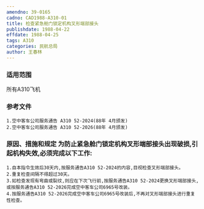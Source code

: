 ```yaml
---
amendno: 39-0165  
cadno: CAD1988-A310-01  
title: 检查紧急舱门锁定机构叉形端部接头  
publishdate: 1988-04-22  
effdate: 1988-04-25  
tags: A310  
categories: 民航总局  
author: 王春林  
---
```

  
### 适用范围  
所有A310飞机  
  
<!--more-->  
### 参考文件  
    1.空中客车公司服务通告 A310 52-2024(88年 4月颁发)  
    2.空中客车公司服务通告 A310 52-2026(88年 4月颁发)  
  
### 原因、措施和规定     为防止紧急舱门锁定机构叉形端部接头出现破损,引起机构失效,必须完成以下工作:  
    1.自本指令生效后30天内,按服务通告A310 52-2024的内容,目视检查叉形端部接头。  
    2.重复检查间隔不得超过30天。  
    3.如检查发现有弯曲或裂纹,则应在下次飞行前,按服务通告A310 52-2024更换叉形端部接头,或按服务通告A310 52-2026完成空中客车公司6965号改装。  
    4.按服务通告A310 52-2026完成空中客车公司6965号改装后,不再对叉形端部接头进行重复性检查。  
  
